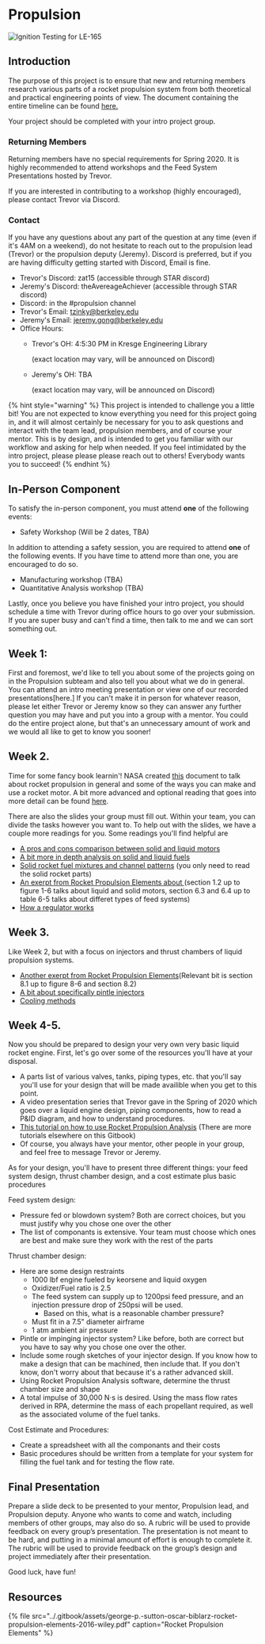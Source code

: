 # Propulsion

![Ignition Testing for LE-165](../.gitbook/assets/ignitiontesting.PNG)

## Introduction

The purpose of this project is to ensure that new and returning members research various parts of a rocket propulsion system from both theoretical and practical engineering points of view. The document containing the entire timeline can be found [here.](https://docs.google.com/document/d/1RTEm9aAbXjOoAq3cZLYRdd0aQFkFVtegp608mWr5KFw/edit)

Your project should be completed with your intro project group.

### Returning Members

Returning members have no special requirements for Spring 2020. It is highly recommended to attend workshops and the Feed System Presentations hosted by Trevor.

If you are interested in contributing to a workshop \(highly encouraged\), please contact Trevor via Discord.

### Contact

If you have any questions about any part of the question at any time \(even if it's 4AM on a weekend\), do not hesitate to reach out to the propulsion lead \(Trevor\) or the propulsion deputy \(Jeremy\). Discord is preferred, but if you are having difficulty getting started with Discord, Email is fine.

* Trevor's Discord: zat15 \(accessible through STAR discord\)
* Jeremy's Discord: theAvereageAchiever  \(accessible through STAR discord\)
* Discord: in the \#propulsion channel
* Trevor's Email: tzinky@berkeley.edu
* Jeremy's Email: jeremy.gong@berkeley.edu
* Office Hours:
  * Trevor's OH: 4:5:30 PM in Kresge Engineering Library

    \(exact location may vary, will be announced on Discord\)

  * Jeremy's OH: TBA

    \(exact location may vary, will be announced on Discord\)

{% hint style="warning" %}
This project is intended to challenge you a little bit! You are not expected to know everything you need for this project going in, and it will almost certainly be necessary for you to ask questions and interact with the team lead, propulsion members, and of course your mentor. This is by design, and is intended to get you familiar with our workflow and asking for help when needed. If you feel intimidated by the intro project, please please please reach out to others! Everybody wants you to succeed!
{% endhint %}

##  In-Person Component

To satisfy the in-person component, you must attend **one** of the following events:

* Safety Workshop \(Will be 2 dates, TBA\)

In addition to attending a safety session, you are required to attend **one** of the following events. If you have time to attend more than one, you are encouraged to do so.

* Manufacturing workshop \(TBA\)
* Quantitative Analysis workshop \(TBA\)

Lastly, once you believe you have finished your intro project, you should schedule a time with Trevor during office hours to go over your submission. If you are super busy and can't find a time, then talk to me and we can sort something out.

## Week 1:
First and foremost, we'd like to tell you about some of the projects going on in the Propulsion subteam and also tell you about what we do in general. You can attend an intro meeting presentation or view one of our recorded presentations[here.] If you can't make it in person for whatever reason, please let either Trevor or Jeremy know so they can answer any further question you may have and put you into a group with a mentor. You could do the entire project alone, but that's an unnecessary amount of work and we would all like to get to know you sooner! 

## Week 2. 
Time for some fancy book learnin'! NASA created [this](https://er.jsc.nasa.gov/seh/05_Practical_Rocketry.pdf) document to talk about rocket propulsion in general and some of the ways you can make and use a rocket motor. A bit more advanced and optional reading that goes into more detail can be found [here](http://www.braeunig.us/space/propuls.htm).

There are also the slides your group must fill out. Within your team, you can divide the tasks however you want to. To help out with the slides, we have a couple more readings for you. 
Some readings you'll find helpful are 
  * [A pros and cons comparison between solid and liquid motors](thoughtco.com/how-rockets-work-1992379)
  * [A bit more in depth analysis on solid and liquid fuels](http://www.braeunig.us/space/propel.htm)
  * [Solid rocket fuel mixtures and channel patterns](https://science.howstuffworks.com/rocket.htm) (you only need to read the solid rocket parts)
  * [An exerpt from Rocket Propulsion Elements about ](https://wodeshu.gitee.io/roprop/text00004.html#c01) (section 1.2 up to figure 1-6 talks about liquid and solid motors, section 6.3 and 6.4 up to table 6-5 talks about differet types of feed systems)
  * [How a regulator works](https://www.fluidcontrols.co.uk/how-pressure-regulators-work/#:~:text=Here%20is%20a%20small%20overview,fluctuations%20in%20the%20inlet%20pressure.&text=If%20the%20load%20flow%20decreases,regulator%20flow%20must%20decrease%20also.)
  
## Week 3.
Like Week 2, but with a focus on injectors and thrust chambers of liquid propulsion systems. 
  * [Another exerpt from Rocket Propulsion Elements](https://wodeshu.gitee.io/roprop/text00011.html#c08)(Relevant bit is section 8.1 up to figure 8-6 and section 8.2)
  * [A bit about specifically pintle injectors](http://pintleinjector.blogspot.com/2016/12/pintle-injector.html)
  * [Cooling methods](https://aeronotes.weebly.com/cooling-in-liquid-rocket.html)

## Week 4-5.
Now you should be prepared to design your very own very basic liquid rocket engine. First, let's go over some of the resources you'll have at your disposal. 
  * A parts list of various valves, tanks, piping types, etc. that you'll say you'll use for your design that will be made availible when you get to this point.
  * A video presentation series that Trevor gave in the Spring of 2020 which goes over a liquid engine design, piping components, how to read a P&ID diagram, and how to understand procedures. 
  * [This tutorial on how to use Rocket Propulsion Analysis](https://www.youtube.com/watch?v=F3W3zZj4zX4) (There are more tutorials elsewhere on this Gitbook)
  * Of course, you always have your mentor, other people in your group, and feel free to message Trevor or Jeremy.
  
As for your design, you'll have to present three different things: your feed system design, thrust chamber design, and a cost estimate plus basic procedures

Feed system design:
  * Pressure fed or blowdown system? Both are correct choices, but you must justify why you chose one over the other
  * The list of componants is extensive. Your team must choose which ones are best and make sure they work with the rest of the parts
  
Thrust chamber design:
  * Here are some design restraints
    * 1000 lbf engine fueled by keorsene and liquid oxygen
    * Oxidizer/Fuel ratio is 2.5
    * The feed system can supply up to 1200psi feed pressure, and an injection pressure drop of 250psi will be used.
      * Based on this, what is a reasonable chamber pressure?
    * Must fit in a 7.5" diameter airframe
    * 1 atm ambient air pressure
  * Pintle or impinging injector system? Like before, both are correct but you have to say why you chose one over the other.
  * Include some rough sketches of your injector design. If you know how to make a design that can be machined, then include that. If you don't know, don't worry about that because it's a rather advanced skill.
  * Using Rocket Propulsion Analysis software, determine the thrust chamber size and shape
  * A total impulse of 30,000 N⋅s is desired. Using the mass flow rates derived in RPA, determine the mass of each propellant required, as well as the associated volume of the fuel tanks.
  
Cost Estimate and Procedures:
  * Create a spreadsheet with all the componants and their costs
  * Basic procedures should be written from a template for your system for filling the fuel tank and for testing the flow rate.
  
## Final Presentation 
Prepare a slide deck to be presented to your mentor, Propulsion lead, and Propulsion deputy. Anyone who wants to come and watch, including members of other groups, may also do so. A rubric will be used to provide feedback on every group’s presentation. The presentation is not meant to be hard, and putting in a minimal amount of effort is enough to complete it. The rubric will be used to provide feedback on the group’s design and project immediately after their presentation. 

Good luck, have fun!

## Resources

{% file src="../.gitbook/assets/george-p.-sutton-oscar-biblarz-rocket-propulsion-elements-2016-wiley.pdf" caption="Rocket Propulsion Elements" %}


